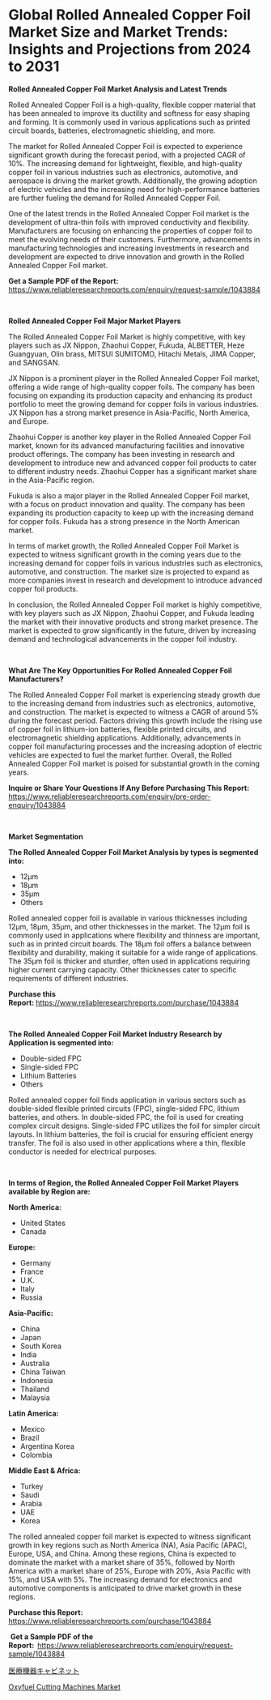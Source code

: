 <p><h1>Global Rolled Annealed Copper Foil Market Size and Market Trends: Insights and Projections from 2024 to 2031</h1></p><p><strong>Rolled Annealed Copper Foil Market Analysis and Latest Trends</strong></p>
<p><p>Rolled Annealed Copper Foil is a high-quality, flexible copper material that has been annealed to improve its ductility and softness for easy shaping and forming. It is commonly used in various applications such as printed circuit boards, batteries, electromagnetic shielding, and more.</p><p>The market for Rolled Annealed Copper Foil is expected to experience significant growth during the forecast period, with a projected CAGR of 10%. The increasing demand for lightweight, flexible, and high-quality copper foil in various industries such as electronics, automotive, and aerospace is driving the market growth. Additionally, the growing adoption of electric vehicles and the increasing need for high-performance batteries are further fueling the demand for Rolled Annealed Copper Foil.</p><p>One of the latest trends in the Rolled Annealed Copper Foil market is the development of ultra-thin foils with improved conductivity and flexibility. Manufacturers are focusing on enhancing the properties of copper foil to meet the evolving needs of their customers. Furthermore, advancements in manufacturing technologies and increasing investments in research and development are expected to drive innovation and growth in the Rolled Annealed Copper Foil market.</p></p>
<p><strong>Get a Sample PDF of the Report:&nbsp;</strong> <a href="https://www.reliableresearchreports.com/enquiry/request-sample/1043884">https://www.reliableresearchreports.com/enquiry/request-sample/1043884</a></p>
<p>&nbsp;</p>
<p><strong>Rolled Annealed Copper Foil Major Market Players</strong></p>
<p><p>The Rolled Annealed Copper Foil Market is highly competitive, with key players such as JX Nippon, Zhaohui Copper, Fukuda, ALBETTER, Heze Guangyuan, Olin brass, MITSUI SUMITOMO, Hitachi Metals, JIMA Copper, and SANGSAN. </p><p>JX Nippon is a prominent player in the Rolled Annealed Copper Foil market, offering a wide range of high-quality copper foils. The company has been focusing on expanding its production capacity and enhancing its product portfolio to meet the growing demand for copper foils in various industries. JX Nippon has a strong market presence in Asia-Pacific, North America, and Europe.</p><p>Zhaohui Copper is another key player in the Rolled Annealed Copper Foil market, known for its advanced manufacturing facilities and innovative product offerings. The company has been investing in research and development to introduce new and advanced copper foil products to cater to different industry needs. Zhaohui Copper has a significant market share in the Asia-Pacific region.</p><p>Fukuda is also a major player in the Rolled Annealed Copper Foil market, with a focus on product innovation and quality. The company has been expanding its production capacity to keep up with the increasing demand for copper foils. Fukuda has a strong presence in the North American market.</p><p>In terms of market growth, the Rolled Annealed Copper Foil Market is expected to witness significant growth in the coming years due to the increasing demand for copper foils in various industries such as electronics, automotive, and construction. The market size is projected to expand as more companies invest in research and development to introduce advanced copper foil products.</p><p>In conclusion, the Rolled Annealed Copper Foil market is highly competitive, with key players such as JX Nippon, Zhaohui Copper, and Fukuda leading the market with their innovative products and strong market presence. The market is expected to grow significantly in the future, driven by increasing demand and technological advancements in the copper foil industry.</p></p>
<p>&nbsp;</p>
<p><strong>What Are The Key Opportunities For Rolled Annealed Copper Foil Manufacturers?</strong></p>
<p><p>The Rolled Annealed Copper Foil market is experiencing steady growth due to the increasing demand from industries such as electronics, automotive, and construction. The market is expected to witness a CAGR of around 5% during the forecast period. Factors driving this growth include the rising use of copper foil in lithium-ion batteries, flexible printed circuits, and electromagnetic shielding applications. Additionally, advancements in copper foil manufacturing processes and the increasing adoption of electric vehicles are expected to fuel the market further. Overall, the Rolled Annealed Copper Foil market is poised for substantial growth in the coming years.</p></p>
<p><strong>Inquire or Share Your Questions If Any Before Purchasing This Report:</strong> <a href="https://www.reliableresearchreports.com/enquiry/pre-order-enquiry/1043884">https://www.reliableresearchreports.com/enquiry/pre-order-enquiry/1043884</a></p>
<p>&nbsp;</p>
<p><strong>Market Segmentation</strong></p>
<p><strong>The Rolled Annealed Copper Foil Market Analysis by types is segmented into:</strong></p>
<p><ul><li>12μm</li><li>18μm</li><li>35μm</li><li>Others</li></ul></p>
<p><p>Rolled annealed copper foil is available in various thicknesses including 12μm, 18μm, 35μm, and other thicknesses in the market. The 12μm foil is commonly used in applications where flexibility and thinness are important, such as in printed circuit boards. The 18μm foil offers a balance between flexibility and durability, making it suitable for a wide range of applications. The 35μm foil is thicker and sturdier, often used in applications requiring higher current carrying capacity. Other thicknesses cater to specific requirements of different industries.</p></p>
<p><strong>Purchase this Report:&nbsp;</strong><a href="https://www.reliableresearchreports.com/purchase/1043884">https://www.reliableresearchreports.com/purchase/1043884</a></p>
<p>&nbsp;</p>
<p><strong>The Rolled Annealed Copper Foil Market Industry Research by Application is segmented into:</strong></p>
<p><ul><li>Double-sided FPC</li><li>Single-sided FPC</li><li>Lithium Batteries</li><li>Others</li></ul></p>
<p><p>Rolled annealed copper foil finds application in various sectors such as double-sided flexible printed circuits (FPC), single-sided FPC, lithium batteries, and others. In double-sided FPC, the foil is used for creating complex circuit designs. Single-sided FPC utilizes the foil for simpler circuit layouts. In lithium batteries, the foil is crucial for ensuring efficient energy transfer. The foil is also used in other applications where a thin, flexible conductor is needed for electrical purposes.</p></p>
<p>&nbsp;</p>
<p><strong>In terms of Region, the Rolled Annealed Copper Foil Market Players available by Region are:</strong></p>
<p>
    <p> <strong> North America: </strong>
        <ul>
            <li>United States</li>
            <li>Canada</li>
        </ul>
        </p> 
    <p> <strong> Europe: </strong>
        <ul>
            <li>Germany</li>
            <li>France</li>
            <li>U.K.</li>
            <li>Italy</li>
            <li>Russia</li>
        </ul>
        </p> 
    <p> <strong> Asia-Pacific: </strong>
        <ul>
            <li>China</li>
            <li>Japan</li>
            <li>South Korea</li>
            <li>India</li>
            <li>Australia</li>
            <li>China Taiwan</li>
            <li>Indonesia</li>
            <li>Thailand</li>
            <li>Malaysia</li>
        </ul>
        </p> 
    <p> <strong> Latin America: </strong>
        <ul>
            <li>Mexico</li>
            <li>Brazil</li>
            <li>Argentina Korea</li>
            <li>Colombia</li>
        </ul>
        </p> 
    <p> <strong> Middle East & Africa: </strong>
        <ul>
            <li>Turkey</li>
            <li>Saudi</li>
            <li>Arabia</li>
            <li>UAE</li>
            <li>Korea</li>
        </ul>
    </p>
    </p>
<p><p>The rolled annealed copper foil market is expected to witness significant growth in key regions such as North America (NA), Asia Pacific (APAC), Europe, USA, and China. Among these regions, China is expected to dominate the market with a market share of 35%, followed by North America with a market share of 25%, Europe with 20%, Asia Pacific with 15%, and USA with 5%. The increasing demand for electronics and automotive components is anticipated to drive market growth in these regions.</p></p>
<p><strong>Purchase this Report: </strong><a href="https://www.reliableresearchreports.com/purchase/1043884">https://www.reliableresearchreports.com/purchase/1043884</a></p>
<p>&nbsp;<strong>Get a Sample PDF of the Report:&nbsp;&nbsp;</strong><a href="https://www.reliableresearchreports.com/enquiry/request-sample/1043884">https://www.reliableresearchreports.com/enquiry/request-sample/1043884</a></p>
<p><strong></strong></p>
<p><p><a href="https://medium.com/@rusty-marie2024/%E5%8C%BB%E7%99%82%E6%A9%9F%E5%99%A8%E3%82%AD%E3%83%A3%E3%83%93%E3%83%8D%E3%83%83%E3%83%88%E3%81%AE%E5%B8%82%E5%A0%B4%E8%AA%BF%E6%9F%BB%E3%83%AC%E3%83%9D%E3%83%BC%E3%83%88-%E3%81%9D%E3%81%AE%E6%AD%B4%E5%8F%B2%E3%81%A82031%E5%B9%B4%E3%81%BE%E3%81%A7%E3%81%AE%E4%BA%88%E6%B8%AC-4dd3b1966de0">医療機器キャビネット</a></p><p><a href="https://nifty-kite-d51.notion.site/Decoding-the-Oxyfuel-Cutting-Machines-Market-A-Deep-Dive-into-the-Latest-Market-Trends-Market-Segm-12e5a0d0d57a41b2a7dd4583e45fabae">Oxyfuel Cutting Machines Market</a></p></p>